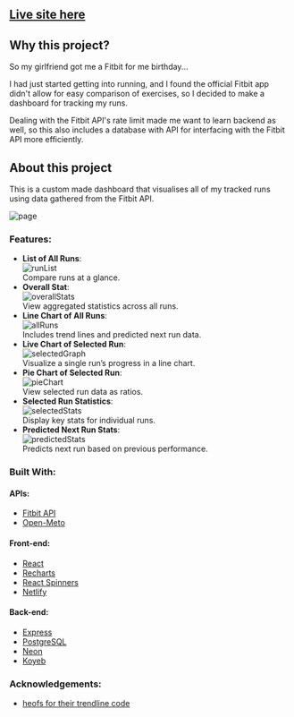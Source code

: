 ## [Live site here](https://run.thomasevans.org)

## Why this project?

So my girlfriend got me a Fitbit for me birthday...

I had just started getting into running, and I found the official Fitbit app didn't allow for easy comparison of exercises, so I decided to make a dashboard for tracking my runs.

Dealing with the Fitbit API's rate limit made me want to learn backend as well, so this also includes a database with API for interfacing with the Fitbit API more efficiently.

## About this project

This is a custom made dashboard that visualises all of my tracked runs using data gathered from the Fitbit API.


![page](docs/images/page.png)

### Features:

- **List of All Runs**:  
  ![runList](docs/images/runList.png)  
Compare runs at a glance.  
- **Overall Stat**:  
  ![overallStats](docs/images/overallStats.png)  
View aggregated statistics across all runs.  
- **Line Chart of All Runs**:  
  ![allRuns](docs/images/allRuns.png)  
Includes trend lines and predicted next run data.  
- **Live Chart of Selected Run**:  
  ![selectedGraph](docs/images/selectedGraph.png)  
Visualize a single run’s progress in a line chart.  
- **Pie Chart of Selected Run**:  
  ![pieChart](docs/images/pieChart.png)  
View selected run data as ratios.  
- **Selected Run Statistics**:  
  ![selectedStats](docs/images/selectedStats.png)  
Display key stats for individual runs.  
- **Predicted Next Run Stats**:  
  ![predictedStats](docs/images/predictedStats.png)  
Predicts next run based on previous performance.  

### Built With:

#### APIs:

- [Fitbit API](https://www.fitbit.com/dev)
- [Open-Meto](https://open-meteo.com/)

#### Front-end:

- [React](https://react.dev/)
- [Recharts](https://recharts.org/en-US/)
- [React Spinners](https://www.npmjs.com/package/react-spinners)
- [Netlify](https://www.netlify.com/)

#### Back-end:

- [Express](https://expressjs.com/)
- [PostgreSQL](https://www.postgresql.org/)
- [Neon](https://neon.tech/)
- [Koyeb](https://app.koyeb.com/)

### Acknowledgements:

- [heofs for their trendline code](https://github.com/heofs/trendline?tab=readme-ov-file)
